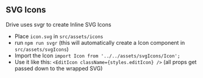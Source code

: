 ## SVG Icons

Drive uses svgr to create Inline SVG Icons

- Place `icon.svg` in `src/assets/icons`
- run `npm run svgr` (this will automatically create a Icon component in `src/assets/svgIcons`)
- Import the Icon `import Icon from '../../assets/svgIcons/Icon';`
- Use it like this: `<EditIcon className={styles.editIcon} />` (all props get passed down to the wrapped SVG)
